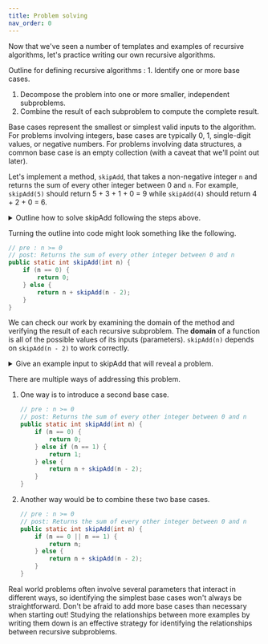 ```yaml
---
title: Problem solving
nav_order: 0
---
```


Now that we've seen a number of templates and examples of recursive algorithms, let's practice writing our own recursive algorithms.

Outline for defining recursive algorithms
: 1. Identify one or more base cases.
  1. Decompose the problem into one or more smaller, independent subproblems.
  1. Combine the result of each subproblem to compute the complete result.

Base cases represent the smallest or simplest valid inputs to the algorithm. For problems involving integers, base cases are typically 0, 1, single-digit values, or negative numbers. For problems involving data structures, a common base case is an empty collection (with a caveat that we'll point out later).

Let's implement a method, `skipAdd`, that takes a non-negative integer `n` and returns the sum of every other integer between 0 and `n`. For example, `skipAdd(5)` should return 5 + 3 + 1 + 0 = 9 while `skipAdd(4)` should return 4 + 2 + 0 = 6.

<details markdown="1">
<summary>Outline how to solve skipAdd following the steps above.</summary>

1. The simplest valid input to the problem is 0, the smallest non-negative integer. We know `skipAdd(0)` should return 0.
1. A larger problem like `skipAdd(4)` relies on calling `skipAdd(2)` which then calls `skipAdd(0)`. Each recursive call is passed the input `n - 2`.
1. Since a recursive call to `skipAdd(2)` should return 2, the result of `skipAdd(4)` should be 6 = 4 + `skipAdd(2)`. In general, we compute the complete result by adding the value of `n`!
</details>

Turning the outline into code might look something like the following.

```java
// pre : n >= 0
// post: Returns the sum of every other integer between 0 and n
public static int skipAdd(int n) {
    if (n == 0) {
        return 0;
    } else {
        return n + skipAdd(n - 2);
    }
}
```

We can check our work by examining the domain of the method and verifying the result of each recursive subproblem. The **domain** of a function is all of the possible values of its inputs (parameters). `skipAdd(n)` depends on `skipAdd(n - 2)` to work correctly.

<details markdown="1">
<summary>Give an example input to skipAdd that will reveal a problem.</summary>

Since we're subtracting by 2, even inputs might do different things when compared to odd inputs. For example, `skipAdd(5)` will call `skipAdd(3)`, which will call `skipAdd(1)`, `skipAdd(-1)`, `skipAdd(-3)`, ... forever! It's like we've defined a `while` loop that continues forever because the loop condition is never false.

In reality, Java will throw a `StackOverflowException` and stop the program once it detects that there are too many recursive calls.
</details>

There are multiple ways of addressing this problem.

1. One way is to introduce a second base case.

   ```java
   // pre : n >= 0
   // post: Returns the sum of every other integer between 0 and n
   public static int skipAdd(int n) {
       if (n == 0) {
           return 0;
       } else if (n == 1) {
           return 1;
       } else {
           return n + skipAdd(n - 2);
       }
   }
   ```

1. Another way would be to combine these two base cases.

   ```java
   // pre : n >= 0
   // post: Returns the sum of every other integer between 0 and n
   public static int skipAdd(int n) {
       if (n == 0 || n == 1) {
           return n;
       } else {
           return n + skipAdd(n - 2);
       }
   }
   ```

Real world problems often involve several parameters that interact in different ways, so identifying the simplest base cases won't always be straightforward. Don't be afraid to add more base cases than necessary when starting out! Studying the relationships between more examples by writing them down is an effective strategy for identifying the relationships between recursive subproblems.
